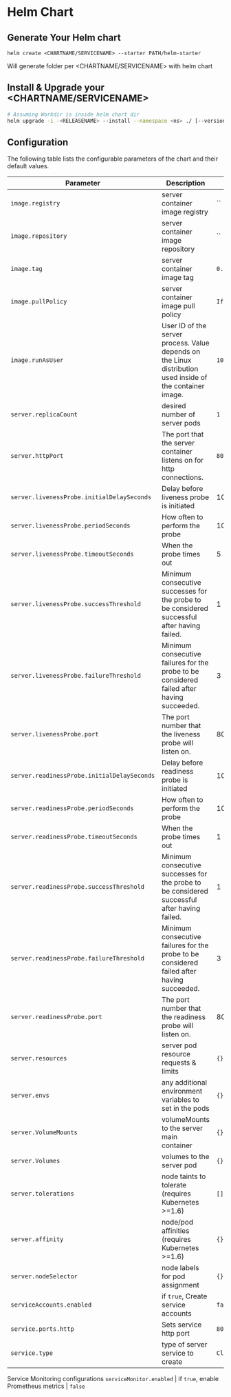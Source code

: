 # <CHARTNAME> Helm Chart

## Generate Your Helm chart 

 ```
 helm create <CHARTNAME/SERVICENAME> --starter PATH/helm-starter

 ```
 Will generate folder per <CHARTNAME/SERVICENAME> with helm chart  

## Install & Upgrade your <CHARTNAME/SERVICENAME> 
```sh
# Assuming Workdir is inside helm chart dir
helm upgrade -i -<RELEASENAME> --install --namespace <ns> ./ [--version CHART-VERSION] --debug
```

## Configuration

The following table lists the configurable parameters of the chart and their default values.

Parameter | Description | Default
--- | --- | ---
`image.registry` | server container image registry | ``
`image.repository` | server container image repository | ``
`image.tag` | server container image tag | `0.0.0`
`image.pullPolicy` | server container image pull policy | `IfNotPresent`
`image.runAsUser` | User ID of the server process. Value depends on the Linux distribution used inside of the container image. | `101`
`server.replicaCount` | desired number of server pods | `1`
`server.httpPort` | The port that the server container listens on for http connections. | `80`
`server.livenessProbe.initialDelaySeconds` | Delay before liveness probe is initiated | 10
`server.livenessProbe.periodSeconds` | How often to perform the probe | 10
`server.livenessProbe.timeoutSeconds` | When the probe times out | 5
`server.livenessProbe.successThreshold` | Minimum consecutive successes for the probe to be considered successful after having failed. | 1
`server.livenessProbe.failureThreshold` | Minimum consecutive failures for the probe to be considered failed after having succeeded. | 3
`server.livenessProbe.port` | The port number that the liveness probe will listen on. | 8080
`server.readinessProbe.initialDelaySeconds` | Delay before readiness probe is initiated | 10
`server.readinessProbe.periodSeconds` | How often to perform the probe | 10
`server.readinessProbe.timeoutSeconds` | When the probe times out | 1
`server.readinessProbe.successThreshold` | Minimum consecutive successes for the probe to be considered successful after having failed. | 1
`server.readinessProbe.failureThreshold` | Minimum consecutive failures for the probe to be considered failed after having succeeded. | 3
`server.readinessProbe.port` | The port number that the readiness probe will listen on. | 8080
`server.resources` | server pod resource requests & limits | `{}`
`server.envs` | any additional environment variables to set in the pods | `{}`
`server.VolumeMounts` |  volumeMounts to the server main container | `{}`
`server.Volumes` |  volumes to the server pod | `{}`
`server.tolerations` | node taints to tolerate (requires Kubernetes >=1.6) | `[]`
`server.affinity` | node/pod affinities (requires Kubernetes >=1.6) | `{}`
`server.nodeSelector` | node labels for pod assignment | `{}`
`serviceAccounts.enabled` | if `true`, Create service accounts | `false`
`service.ports.http` | Sets service http port | `80`
`service.type` | type of server service to create | `ClusterIP`
Service Monitoring configurations 
`serviceMonitor.enabled` | if `true`, enable Prometheus metrics | `false`
